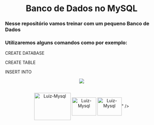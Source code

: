 <h1 align="center"> Banco de Dados no MySQL </h1>
<h3> Nesse repositório vamos treinar com um pequeno Banco de Dados</h3>
<h3> Utilizaremos alguns comandos como por exemplo:</h3>
<p> CREATE DATABASE </p>
<p> CREATE TABLE </p>
<p> INSERT INTO </p>

  <p align="center">
    <img loading="lazy" src="http://img.shields.io/static/v1?label=STATUS&message=EM%20DESENVOLVIMENTO&color=GREEN&style=for-the-badge"/>
  </p>

  <div align= "center" style="display: inline_block"><br>
    
  <img align="center" alt="Luiz-Mysql" height="90" width="120" src="https://cdn.jsdelivr.net/gh/devicons/devicon/icons/mysql/mysql-original-wordmark.svg" />
  <img align="center" alt="Luiz-Mysql" height="60" width="80" src="https://cdn.jsdelivr.net/gh/devicons/devicon@latest/icons/azuresqldatabase/azuresqldatabase-original.svg" />
   <img align="center" alt="Luiz-Mysql" height="60" width="80" src=" <img align="center" alt="Luiz-Mysql" height="60" width="80"     src="https://cdn.jsdelivr.net/gh/devicons/devicon@latest/icons/azuresqldatabase/azuresqldatabase-original.svg" />" />
  
  </div>

